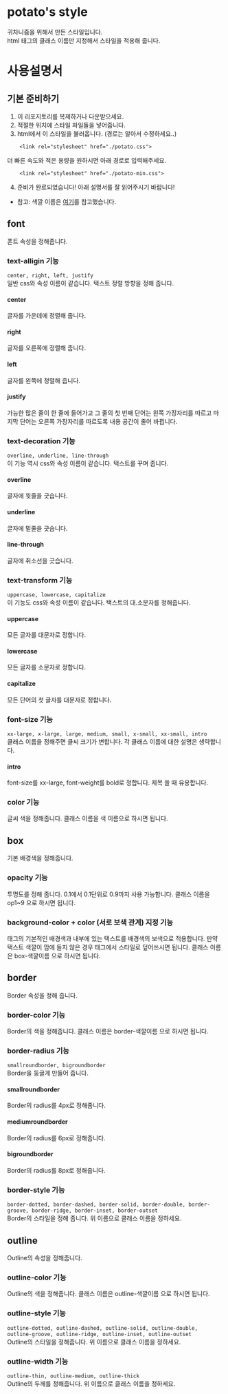 # potato's style
귀차니즘을 위해서 만든 스타일입니다.   
html 태그의 클래스 이름만 지정해서 스타일을 적용해 줍니다.    

# 사용설명서
## 기본 준비하기
1. 이 리포지토리를 복제하거나 다운받으세요.
2. 적절한 위치에 스타일 파일들을 넣어줍니다.
3. html에서 이 스타일을 불러옵니다. (경로는 알아서 수정하세요..)
```
    <link rel="stylesheet" href="./potato.css">    
```
더 빠른 속도와 적은 용량을 원하시면 아래 경로로 입력해주세요.
```
    <link rel="stylesheet" href="./potato-min.css">    
```

4. 준비가 완료되었습니다! 아래 설명서를 잘 읽어주시기 바랍니다!   

* 참고: 색깔 이름은 <a href = "https://www.w3schools.com/colors/colors_names.asp">여기<a>를 참고했습니다.

## font
폰트 속성을 정해줍니다. 
### text-alligin 기능
`center, right, left, justify`   
일반 css와 속성 이름이 같습니다. 택스트 정렬 방향을 정해 줍니다.
#### center
글자를 가운데에 정렬해 줍니다.
#### right
글자를 오른쪽에 정렬해 줍니다.
#### left
글자를 왼쪽에 정렬해 줍니다.
#### justify
가능한 많은 줄이 한 줄에 들어가고 그 줄의 첫 번째 단어는 왼쪽 가장자리를 따르고 마지막 단어는 오른쪽 가장자리를 따르도록 내용 공간이 줄어 바뀝니다.

### text-decoration 기능
`overline, underline, line-through`    
이 기능 역시 css와 속성 이름이 같습니다. 택스트를 꾸며 줍니다.
#### overline
글자에 윗줄을 긋습니다.
#### underline
글자에 밑줄을 긋습니다.
#### line-through
글자에 취소선을 긋습니다.

### text-transform 기능 
`uppercase, lowercase, capitalize`   
이 기능도 css와 속성 이름이 같습니다. 택스트의 대.소문자를 정해줍니다.
#### uppercase
모든 글자를 대문자로 정합니다.
#### lowercase
모든 글자를 소문자로 정합니다.
#### capitalize
모든 단어의 첫 글자를 대문자로 정합니다.

### font-size 기능 
`xx-large, x-large, large, medium, small, x-small, xx-small, intro`   
클래스 이름을 정해주면 클씨 크기가 변합니다. 각 클래스 이름에 대한 설명은 생략합니다.
#### intro
font-size를 xx-large, font-weight를 bold로 정합니다. 제목 쓸 때 유용합니다.

### color 기능
글씨 색을 정해줍니다. 클래스 이름을 색 이름으로 하시면 됩니다.

## box
기본 배경색을 정해줍니다.
### opacity 기능
투명도를 정해 줍니다. 0.1에서 0.1단위로 0.9까지 사용 가능합니다. 클래스 이름을 op1~9 으로 하시면 됩니다.

### background-color + color (서로 보색 관계) 지정 기능
태그의 기본적인 배경색과 내부에 있는 택스트를 배경색의 보색으로 적용합니다. 만약 택스트 색깔이 맘에 들지 않은 경우 태그에서 스타일로 덮어쓰시면 됩니다. 클래스 이름은 box-색깔이름 으로 하시면 됩니다.

## border
Border 속성을 정해 줍니다.
### border-color 기능 
Border의 색을 정해줍니다. 클래스 이름은 border-색깔이름 으로 하시면 됩니다.
### border-radius 기능 
`smallroundborder, bigroundborder`       
Border을 둥글게 만들어 줍니다.
#### smallroundborder
Border의 radius를 4px로 정해줍니다.
#### mediumroundborder
Border의 radius를 6px로 정해줍니다.
#### bigroundborder
Border의 radius를 8px로 정해줍니다.
### border-style 기능 
`border-dotted, border-dashed, border-solid, border-double, border-groove, border-ridge, border-inset, border-outset`    
Border의 스타일을 정해 줍니다. 위 이름으로 클래스 이름을 정하세요.
## outline  
Outline의 속성을 정해줍니다.  
### outline-color 기능 
Outline의 색을 정해줍니다. 클래스 이름은 outline-색깔이름 으로 하시면 됩니다.
### outline-style 기능 
`outline-dotted, outline-dashed, outline-solid, outline-double, outline-groove, outline-ridge, outline-inset, outline-outset`   
Outline의 스타일을 정해줍니다. 위 이름으로 클래스 이름을 정하세요.
### outline-width 기능 
`outline-thin, outline-medium, outline-thick`   
Outline의 두께를 정해줍니다. 위 이름으로 클래스 이름을 정하세요.
